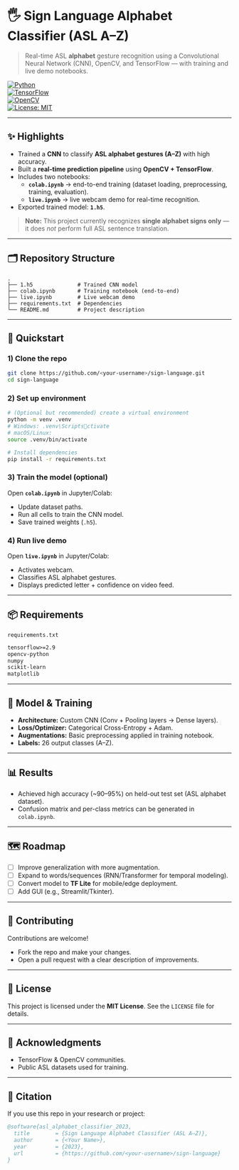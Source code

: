 # 🖐️ Sign Language Alphabet Classifier (ASL A–Z)

> Real-time ASL **alphabet** gesture recognition using a Convolutional Neural Network (CNN), OpenCV, and TensorFlow — with training and live demo notebooks.

[![Python](https://img.shields.io/badge/Python-3.9%2B-blue)](https://www.python.org/)  
[![TensorFlow](https://img.shields.io/badge/TensorFlow-2.x-orange)](https://www.tensorflow.org/)  
[![OpenCV](https://img.shields.io/badge/OpenCV-4.x-green)](https://opencv.org/)  
[![License: MIT](https://img.shields.io/badge/License-MIT-black.svg)](LICENSE)  

---

## ✨ Highlights
- Trained a **CNN** to classify **ASL alphabet gestures (A–Z)** with high accuracy.  
- Built a **real-time prediction pipeline** using **OpenCV + TensorFlow**.  
- Includes two notebooks:  
  - **`colab.ipynb`** → end-to-end training (dataset loading, preprocessing, training, evaluation).  
  - **`live.ipynb`** → live webcam demo for real-time recognition.  
- Exported trained model: **`1.h5`**.  

> **Note:** This project currently recognizes **single alphabet signs only** — it does *not* perform full ASL sentence translation.  

---

## 🗂️ Repository Structure
```
.
├── 1.h5              # Trained CNN model
├── colab.ipynb       # Training notebook (end-to-end)
├── live.ipynb        # Live webcam demo
├── requirements.txt  # Dependencies
└── README.md         # Project description
```

---

## 🚀 Quickstart

### 1) Clone the repo
```bash
git clone https://github.com/<your-username>/sign-language.git
cd sign-language
```

### 2) Set up environment
```bash
# (Optional but recommended) create a virtual environment
python -m venv .venv
# Windows: .venv\Scriptsctivate
# macOS/Linux:
source .venv/bin/activate

# Install dependencies
pip install -r requirements.txt
```

### 3) Train the model (optional)
Open **`colab.ipynb`** in Jupyter/Colab:  
- Update dataset paths.  
- Run all cells to train the CNN model.  
- Save trained weights (`.h5`).  

### 4) Run live demo
Open **`live.ipynb`** in Jupyter/Colab:  
- Activates webcam.  
- Classifies ASL alphabet gestures.  
- Displays predicted letter + confidence on video feed.  

---

## 📦 Requirements
`requirements.txt`
```txt
tensorflow>=2.9
opencv-python
numpy
scikit-learn
matplotlib
```

---

## 🧠 Model & Training
- **Architecture:** Custom CNN (Conv + Pooling layers → Dense layers).  
- **Loss/Optimizer:** Categorical Cross-Entropy + Adam.  
- **Augmentations:** Basic preprocessing applied in training notebook.  
- **Labels:** 26 output classes (A–Z).  

---

## 📊 Results
- Achieved high accuracy (~90–95%) on held-out test set (ASL alphabet dataset).  
- Confusion matrix and per-class metrics can be generated in `colab.ipynb`.  

---

## 🗺️ Roadmap
- [ ] Improve generalization with more augmentation.  
- [ ] Expand to words/sequences (RNN/Transformer for temporal modeling).  
- [ ] Convert model to **TF Lite** for mobile/edge deployment.  
- [ ] Add GUI (e.g., Streamlit/Tkinter).  

---

## 🤝 Contributing
Contributions are welcome!  
- Fork the repo and make your changes.  
- Open a pull request with a clear description of improvements.  

---

## 📜 License
This project is licensed under the **MIT License**. See the `LICENSE` file for details.  

---

## 🙏 Acknowledgments
- TensorFlow & OpenCV communities.  
- Public ASL datasets used for training.  

---

## 🔖 Citation
If you use this repo in your research or project:  
```bibtex
@software{asl_alphabet_classifier_2023,
  title        = {Sign Language Alphabet Classifier (ASL A–Z)},
  author       = {<Your Name>},
  year         = {2023},
  url          = {https://github.com/<your-username>/sign-language}
}
```
